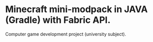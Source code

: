# Minecraft mini-modpack in JAVA (Gradle) with Fabric API.
Computer game development project (university subject).
